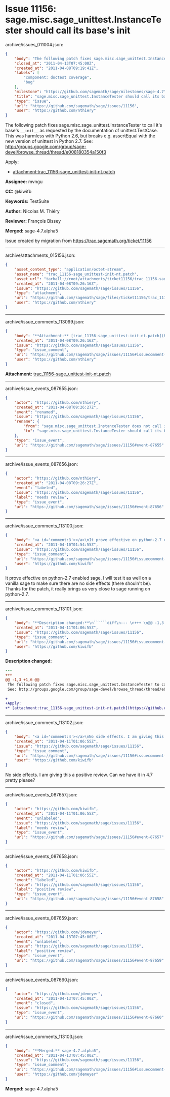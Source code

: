 # Issue 11156: sage.misc.sage_unittest.InstanceTester should call its base's __init__

archive/issues_011004.json:
```json
{
    "body": "The following patch fixes sage.misc.sage_unittest.InstanceTester to call it's base's `__init__` as requested by the documentation of unittest.TestCase. This was harmless with Python 2.6, but breaks e.g. assertEqual with the new version of unittest in Python 2.7.\nSee: http://groups.google.com/group/sage-devel/browse_thread/thread/e008180354a150f3\n\n\nApply:\n* [attachment:trac_11156-sage_unittest-init-nt.patch](https://github.com/sagemath/sage/files/ticket11156/trac_11156-sage_unittest-init-nt.patch)\n\n**Assignee:** mvngu\n\n**CC:**  @kiwifb\n\n**Keywords:** TestSuite\n\n**Author:** Nicolas M. Thi\u00e9ry\n\n**Reviewer:** Fran\u00e7ois Bissey\n\n**Merged:** sage-4.7.alpha5\n\nIssue created by migration from https://trac.sagemath.org/ticket/11156\n\n",
    "closed_at": "2011-04-13T07:45:00Z",
    "created_at": "2011-04-08T09:19:41Z",
    "labels": [
        "component: doctest coverage",
        "bug"
    ],
    "milestone": "https://github.com/sagemath/sage/milestones/sage-4.7",
    "title": "sage.misc.sage_unittest.InstanceTester should call its base's __init__",
    "type": "issue",
    "url": "https://github.com/sagemath/sage/issues/11156",
    "user": "https://github.com/nthiery"
}
```
The following patch fixes sage.misc.sage_unittest.InstanceTester to call it's base's `__init__` as requested by the documentation of unittest.TestCase. This was harmless with Python 2.6, but breaks e.g. assertEqual with the new version of unittest in Python 2.7.
See: http://groups.google.com/group/sage-devel/browse_thread/thread/e008180354a150f3


Apply:
* [attachment:trac_11156-sage_unittest-init-nt.patch](https://github.com/sagemath/sage/files/ticket11156/trac_11156-sage_unittest-init-nt.patch)

**Assignee:** mvngu

**CC:**  @kiwifb

**Keywords:** TestSuite

**Author:** Nicolas M. Thiéry

**Reviewer:** François Bissey

**Merged:** sage-4.7.alpha5

Issue created by migration from https://trac.sagemath.org/ticket/11156





---

archive/attachments_015156.json:
```json
{
    "asset_content_type": "application/octet-stream",
    "asset_name": "trac_11156-sage_unittest-init-nt.patch",
    "asset_url": "tarball://root/attachments/ticket11156/trac_11156-sage_unittest-init-nt.patch",
    "created_at": "2011-04-08T09:26:16Z",
    "issue": "https://github.com/sagemath/sage/issues/11156",
    "type": "attachment",
    "url": "https://github.com/sagemath/sage/files/ticket11156/trac_11156-sage_unittest-init-nt.patch",
    "user": "https://github.com/nthiery"
}
```



---

archive/issue_comments_113099.json:
```json
{
    "body": "**Attachment:** [trac_11156-sage_unittest-init-nt.patch](https://github.com/sagemath/sage/files/ticket11156/trac_11156-sage_unittest-init-nt.patch)",
    "created_at": "2011-04-08T09:26:16Z",
    "issue": "https://github.com/sagemath/sage/issues/11156",
    "type": "issue_comment",
    "url": "https://github.com/sagemath/sage/issues/11156#issuecomment-113099",
    "user": "https://github.com/nthiery"
}
```

**Attachment:** [trac_11156-sage_unittest-init-nt.patch](https://github.com/sagemath/sage/files/ticket11156/trac_11156-sage_unittest-init-nt.patch)



---

archive/issue_events_087655.json:
```json
{
    "actor": "https://github.com/nthiery",
    "created_at": "2011-04-08T09:26:27Z",
    "event": "renamed",
    "issue": "https://github.com/sagemath/sage/issues/11156",
    "rename": {
        "from": "sage.misc.sage_unittest.InstanceTester does not call it's base __init__",
        "to": "sage.misc.sage_unittest.InstanceTester should call its base's __init__"
    },
    "type": "issue_event",
    "url": "https://github.com/sagemath/sage/issues/11156#event-87655"
}
```



---

archive/issue_events_087656.json:
```json
{
    "actor": "https://github.com/nthiery",
    "created_at": "2011-04-08T09:26:27Z",
    "event": "labeled",
    "issue": "https://github.com/sagemath/sage/issues/11156",
    "label": "needs review",
    "type": "issue_event",
    "url": "https://github.com/sagemath/sage/issues/11156#event-87656"
}
```



---

archive/issue_comments_113100.json:
```json
{
    "body": "<a id='comment:3'></a>\nIt prove effective on python-2.7 enabled sage. I will test it as well on a vanilla sage to make sure there are no side effects (there shouln't be). Thanks for the patch, it really brings us very close to sage running on python-2.7.",
    "created_at": "2011-04-10T01:54:55Z",
    "issue": "https://github.com/sagemath/sage/issues/11156",
    "type": "issue_comment",
    "url": "https://github.com/sagemath/sage/issues/11156#issuecomment-113100",
    "user": "https://github.com/kiwifb"
}
```

<a id='comment:3'></a>
It prove effective on python-2.7 enabled sage. I will test it as well on a vanilla sage to make sure there are no side effects (there shouln't be). Thanks for the patch, it really brings us very close to sage running on python-2.7.



---

archive/issue_comments_113101.json:
```json
{
    "body": "**Description changed:**\n``````diff\n--- \n+++ \n@@ -1,3 +1,6 @@\n The following patch fixes sage.misc.sage_unittest.InstanceTester to call it's base's `__init__` as requested by the documentation of unittest.TestCase. This was harmless with Python 2.6, but breaks e.g. assertEqual with the new version of unittest in Python 2.7.\n See: http://groups.google.com/group/sage-devel/browse_thread/thread/e008180354a150f3\n \n+\n+Apply:\n+* [attachment:trac_11156-sage_unittest-init-nt.patch](https://github.com/sagemath/sage/files/ticket11156/trac_11156-sage_unittest-init-nt.patch)\n``````\n",
    "created_at": "2011-04-11T01:06:55Z",
    "issue": "https://github.com/sagemath/sage/issues/11156",
    "type": "issue_comment",
    "url": "https://github.com/sagemath/sage/issues/11156#issuecomment-113101",
    "user": "https://github.com/kiwifb"
}
```

**Description changed:**
``````diff
--- 
+++ 
@@ -1,3 +1,6 @@
 The following patch fixes sage.misc.sage_unittest.InstanceTester to call it's base's `__init__` as requested by the documentation of unittest.TestCase. This was harmless with Python 2.6, but breaks e.g. assertEqual with the new version of unittest in Python 2.7.
 See: http://groups.google.com/group/sage-devel/browse_thread/thread/e008180354a150f3
 
+
+Apply:
+* [attachment:trac_11156-sage_unittest-init-nt.patch](https://github.com/sagemath/sage/files/ticket11156/trac_11156-sage_unittest-init-nt.patch)
``````




---

archive/issue_comments_113102.json:
```json
{
    "body": "<a id='comment:4'></a>\nNo side effects. I am giving this a positive review. Can we have it in 4.7 pretty please?",
    "created_at": "2011-04-11T01:06:55Z",
    "issue": "https://github.com/sagemath/sage/issues/11156",
    "type": "issue_comment",
    "url": "https://github.com/sagemath/sage/issues/11156#issuecomment-113102",
    "user": "https://github.com/kiwifb"
}
```

<a id='comment:4'></a>
No side effects. I am giving this a positive review. Can we have it in 4.7 pretty please?



---

archive/issue_events_087657.json:
```json
{
    "actor": "https://github.com/kiwifb",
    "created_at": "2011-04-11T01:06:55Z",
    "event": "unlabeled",
    "issue": "https://github.com/sagemath/sage/issues/11156",
    "label": "needs review",
    "type": "issue_event",
    "url": "https://github.com/sagemath/sage/issues/11156#event-87657"
}
```



---

archive/issue_events_087658.json:
```json
{
    "actor": "https://github.com/kiwifb",
    "created_at": "2011-04-11T01:06:55Z",
    "event": "labeled",
    "issue": "https://github.com/sagemath/sage/issues/11156",
    "label": "positive review",
    "type": "issue_event",
    "url": "https://github.com/sagemath/sage/issues/11156#event-87658"
}
```



---

archive/issue_events_087659.json:
```json
{
    "actor": "https://github.com/jdemeyer",
    "created_at": "2011-04-13T07:45:00Z",
    "event": "unlabeled",
    "issue": "https://github.com/sagemath/sage/issues/11156",
    "label": "positive review",
    "type": "issue_event",
    "url": "https://github.com/sagemath/sage/issues/11156#event-87659"
}
```



---

archive/issue_events_087660.json:
```json
{
    "actor": "https://github.com/jdemeyer",
    "created_at": "2011-04-13T07:45:00Z",
    "event": "closed",
    "issue": "https://github.com/sagemath/sage/issues/11156",
    "type": "issue_event",
    "url": "https://github.com/sagemath/sage/issues/11156#event-87660"
}
```



---

archive/issue_comments_113103.json:
```json
{
    "body": "**Merged:** sage-4.7.alpha5",
    "created_at": "2011-04-13T07:45:00Z",
    "issue": "https://github.com/sagemath/sage/issues/11156",
    "type": "issue_comment",
    "url": "https://github.com/sagemath/sage/issues/11156#issuecomment-113103",
    "user": "https://github.com/jdemeyer"
}
```

**Merged:** sage-4.7.alpha5
